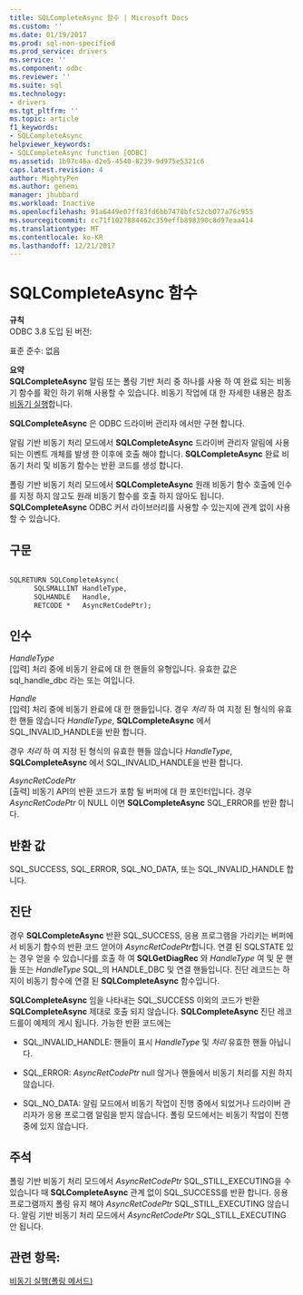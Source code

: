 ```yaml
---
title: SQLCompleteAsync 함수 | Microsoft Docs
ms.custom: ''
ms.date: 01/19/2017
ms.prod: sql-non-specified
ms.prod_service: drivers
ms.service: ''
ms.component: odbc
ms.reviewer: ''
ms.suite: sql
ms.technology:
- drivers
ms.tgt_pltfrm: ''
ms.topic: article
f1_keywords:
- SQLCompleteAsync
helpviewer_keywords:
- SQLCompleteAsync function [ODBC]
ms.assetid: 1b97c46a-d2e5-4540-8239-9d975e5321c6
caps.latest.revision: 4
author: MightyPen
ms.author: genemi
manager: jhubbard
ms.workload: Inactive
ms.openlocfilehash: 91a6449e07ff83fd6bb7478bfc52cb077a76c955
ms.sourcegitcommit: cc71f1027884462c359effb898390c8d97eaa414
ms.translationtype: MT
ms.contentlocale: ko-KR
ms.lasthandoff: 12/21/2017
---
```

# <a name="sqlcompleteasync-function"></a>SQLCompleteAsync 함수
**규칙**  
 ODBC 3.8 도입 된 버전:  
  
 표준 준수: 없음  
  
 **요약**  
 **SQLCompleteAsync** 알림 또는 폴링 기반 처리 중 하나를 사용 하 여 완료 되는 비동기 함수를 확인 하기 위해 사용할 수 있습니다. 비동기 작업에 대 한 자세한 내용은 참조 [비동기 실행](../../../odbc/reference/develop-app/asynchronous-execution.md)합니다.  
  
 **SQLCompleteAsync** 은 ODBC 드라이버 관리자 에서만 구현 합니다.  
  
 알림 기반 비동기 처리 모드에서 **SQLCompleteAsync** 드라이버 관리자 알림에 사용 되는 이벤트 개체를 발생 한 이후에 호출 해야 합니다. **SQLCompleteAsync** 완료 비동기 처리 및 비동기 함수는 반환 코드를 생성 합니다.  
  
 폴링 기반 비동기 처리 모드에서 **SQLCompleteAsync** 원래 비동기 함수 호출에 인수를 지정 하지 않고도 원래 비동기 함수를 호출 하지 않아도 됩니다. **SQLCompleteAsync** ODBC 커서 라이브러리를 사용할 수 있는지에 관계 없이 사용할 수 있습니다.  
  
## <a name="syntax"></a>구문  
  
```vb  
  
SQLRETURN SQLCompleteAsync(  
      SQLSMALLINT HandleType,  
      SQLHANDLE   Handle,  
      RETCODE *   AsyncRetCodePtr);  
```  
  
## <a name="arguments"></a>인수  
 *HandleType*  
 [입력] 처리 중에 비동기 완료에 대 한 핸들의 유형입니다. 유효한 값은 sql_handle_dbc 라는 또는 여입니다.  
  
 *Handle*  
 [입력] 처리 중에 비동기 완료에 대 한 핸들입니다. 경우 *처리* 하 여 지정 된 형식의 유효한 핸들 않습니다 *HandleType*, **SQLCompleteAsync** 에서 SQL_INVALID_HANDLE을 반환 합니다.  
  
 경우 *처리* 하 여 지정 된 형식의 유효한 핸들 않습니다 *HandleType*, **SQLCompleteAsync** 에서 SQL_INVALID_HANDLE을 반환 합니다.  
  
 *AsyncRetCodePtr*  
 [출력] 비동기 API의 반환 코드가 포함 될 버퍼에 대 한 포인터입니다. 경우 *AsyncRetCodePtr* 이 NULL 이면 **SQLCompleteAsync** SQL_ERROR를 반환 합니다.  
  
## <a name="returns"></a>반환 값  
 SQL_SUCCESS, SQL_ERROR, SQL_NO_DATA, 또는 SQL_INVALID_HANDLE 합니다.  
  
## <a name="diagnostics"></a>진단  
 경우 **SQLCompleteAsync** 반환 SQL_SUCCESS, 응용 프로그램을 가리키는 버퍼에서 비동기 함수의 반환 코드 얻어야 *AsyncRetCodePtr*합니다. 연결 된 SQLSTATE 있는 경우 얻을 수 있습니다를 호출 하 여 **SQLGetDiagRec** 와 *HandleType* 여 및 문 핸들 또는 *HandleType* SQL_의 HANDLE_DBC 및 연결 핸들입니다. 진단 레코드는 하지이 비동기 함수에 연결 된 **SQLCompleteAsync** 함수입니다.  
  
 **SQLCompleteAsync** 임을 나타내는 SQL_SUCCESS 이외의 코드가 반환 **SQLCompleteAsync** 제대로 호출 되지 않습니다. **SQLCompleteAsync** 진단 레코드를이 예제의 게시 됩니다. 가능한 반환 코드에는  
  
-   SQL_INVALID_HANDLE: 핸들이 표시 *HandleType* 및 *처리* 유효한 핸들 아닙니다.  
  
-   SQL_ERROR: *AsyncRetCodePtr* null 않거나 핸들에서 비동기 처리를 지원 하지 않습니다.  
  
-   SQL_NO_DATA: 알림 모드에서 비동기 작업이 진행 중에서 되었거나 드라이버 관리자가 응용 프로그램 알림을 받지 않습니다. 폴링 모드에서는 비동기 작업이 진행 중에 있지 않습니다.  
  
## <a name="comments"></a>주석  
 폴링 기반 비동기 처리 모드에서 *AsyncRetCodePtr* SQL_STILL_EXECUTING을 수 있습니다 때 **SQLCompleteAsync** 관계 없이 SQL_SUCCESS를 반환 합니다. 응용 프로그램까지 폴링 유지 해야 *AsyncRetCodePtr* SQL_STILL_EXECUTING 않습니다. 알림 기반 비동기 처리 모드에서 *AsyncRetCodePtr* SQL_STILL_EXECUTING 안 됩니다.  
  
## <a name="see-also"></a>관련 항목:  
 [비동기 실행(폴링 메서드)](../../../odbc/reference/develop-app/asynchronous-execution-polling-method.md)
